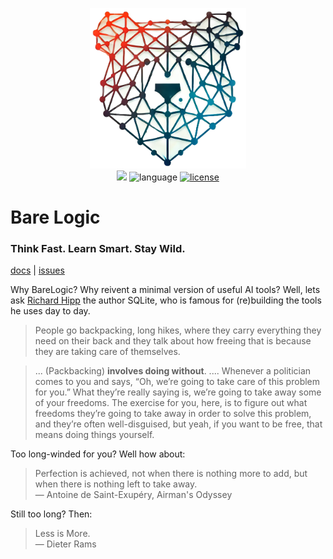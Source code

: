 <p align=center>
<img src="/docs/img/barelogic.png"  width="250">
<br>
<a href="http://github.com/timm/barelogic"><img src="https://img.shields.io/badge/GitHub-src-yellow?logo=github&style=flat-square"></a> <img alt="language" src="https://img.shields.io/badge/language-python-blue.svg?logo=python&style=flat-square"> <a href="https://github.com/timm/barelogic/blob/main/LICENSE.md"><img alt="license" src="https://img.shields.io/badge/license-MIT-brightgreen?logo=open-source-initiative&logoColor=white&style=flat-square"></a></p>
<h1> Bare Logic </h1>
<h3> Think Fast. Learn Smart. Stay Wild.</h3>
<p>
    <a href="https://github.com/timm/barelogic/blob/main/README.md">docs</a> |
    <a href="http://github.com/timm/barelogic/issues">issues</a> 
</p>



Why BareLogic? Why reivent a minimal version of useful AI tools? Well, lets ask 
[Richard Hipp](https://corecursive.com/066-sqlite-with-richard-hipp/)
the author SQLite, 
who is famous for (re)building the tools he  uses day to day.

 >  People go backpacking,
 long hikes, where they carry
 everything they need on their back and they talk about how freeing
 that is because they are taking care of themselves.

>  ... (Packbacking)  **involves doing without**. ....
Whenever a politician comes to you and says, “Oh, we’re
going to take care of this problem for you.” What they’re really
saying is, we’re going to take away some of your freedoms. The
exercise for you, here, is to figure out what freedoms they’re going
to take away in order to solve this problem, and they’re often
well-disguised, but yeah, if you want to be free, that means doing
things yourself.

Too long-winded for you? Well how about:

>  Perfection is achieved, not when there is nothing more to add, but when there is nothing left to take away. <br>
― Antoine de Saint-Exupéry, Airman's Odyssey

Still too long? Then:


>  Less is More. <br>
― Dieter Rams
